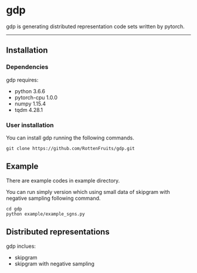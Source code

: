 # gdp

gdp is generating distributed representation code sets written by pytorch.

---
## Installation
### Dependencies

gdp requires:
- python 3.6.6
- pytorch-cpu 1.0.0
- numpy 1.15.4
- tqdm 4.28.1

### User installation

You can install gdp running the following commands.

```
git clone https://github.com/RottenFruits/gdp.git
```

## Example

There are example codes in example directory.

You can run simply version which using small data of skipgram with negative sampling following command.
```
cd gdp
python example/example_sgns.py
```

## Distributed representations

gdp inclues:
- skipgram
- skipgram with negative sampling

